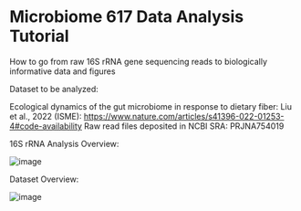# Microbiome 617 Data Analysis Tutorial 


How to go from raw 16S rRNA gene sequencing reads to biologically informative data and figures


Dataset to be analyzed: 

Ecological dynamics of the gut microbiome in response to dietary fiber: Liu et al., 2022 (ISME): https://www.nature.com/articles/s41396-022-01253-4#code-availability
Raw read files deposited in NCBI SRA: PRJNA754019


16S rRNA Analysis Overview: 

![image](https://github.com/user-attachments/assets/2971fe51-d085-4bae-8966-9ce372b88bcf)


Dataset Overview: 

![image](https://github.com/user-attachments/assets/22a4868b-710d-4069-99b9-637b9acbe6c1)

